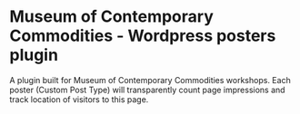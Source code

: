 # Museum of Contemporary Commodities - Wordpress posters plugin
A plugin built for Museum of Contemporary Commodities workshops. Each poster (Custom Post Type) will transparently count page impressions and track location of visitors to this page. 
